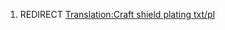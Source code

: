1.  REDIRECT [Translation:Craft shield plating
    txt/pl](Translation:Craft_shield_plating_txt/pl "wikilink")